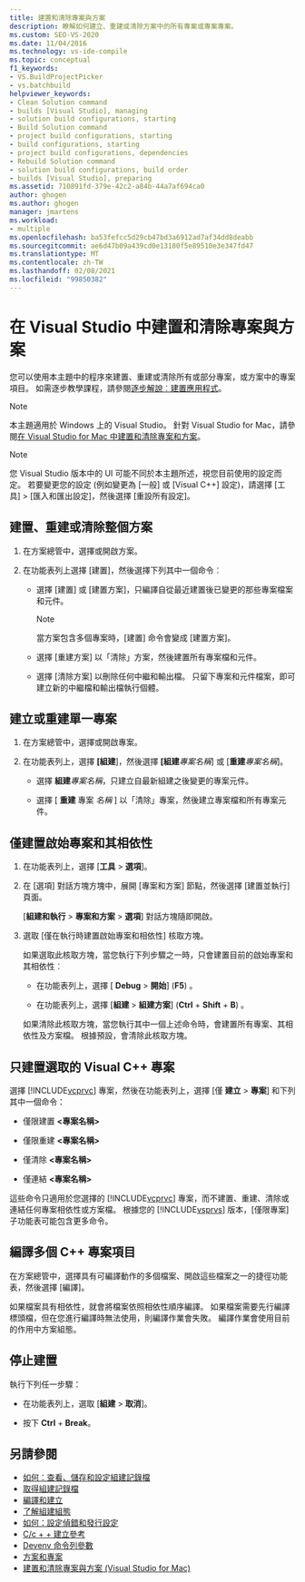 ```yaml
---
title: 建置和清除專案與方案
description: 瞭解如何建立、重建或清除方案中的所有專案或專案專案。
ms.custom: SEO-VS-2020
ms.date: 11/04/2016
ms.technology: vs-ide-compile
ms.topic: conceptual
f1_keywords:
- VS.BuildProjectPicker
- vs.batchbuild
helpviewer_keywords:
- Clean Solution command
- builds [Visual Studio], managing
- solution build configurations, starting
- Build Solution command
- project build configurations, starting
- build configurations, starting
- project build configurations, dependencies
- Rebuild Solution command
- solution build configurations, build order
- builds [Visual Studio], preparing
ms.assetid: 710891fd-379e-42c2-a84b-44a7af694ca0
author: ghogen
ms.author: ghogen
manager: jmartens
ms.workload:
- multiple
ms.openlocfilehash: ba53fefcc5d29cb47bd3a6912ad7af34dd8deabb
ms.sourcegitcommit: ae6d47b09a439cd0e13180f5e89510e3e347fd47
ms.translationtype: MT
ms.contentlocale: zh-TW
ms.lasthandoff: 02/08/2021
ms.locfileid: "99850382"
---
```

# <a name="build-and-clean-projects-and-solutions-in-visual-studio"></a>在 Visual Studio 中建置和清除專案與方案

您可以使用本主題中的程序來建置、重建或清除所有或部分專案，或方案中的專案項目。 如需逐步教學課程，請參閱[逐步解說︰建置應用程式](../ide/walkthrough-building-an-application.md)。

> [!NOTE]
> 本主題適用於 Windows 上的 Visual Studio。 針對 Visual Studio for Mac，請參閱[在 Visual Studio for Mac 中建置和清除專案和方案](/visualstudio/mac/building-and-cleaning-projects-and-solutions)。

> [!NOTE]
> 您 Visual Studio 版本中的 UI 可能不同於本主題所述，視您目前使用的設定而定。 若要變更您的設定 (例如變更為 [一般] 或 [Visual C++] 設定)，請選擇 [工具] > [匯入和匯出設定]，然後選擇 [重設所有設定]。

## <a name="to-build-rebuild-or-clean-an-entire-solution"></a>建置、重建或清除整個方案

1. 在方案總管中，選擇或開啟方案。

2. 在功能表列上選擇 [建置]，然後選擇下列其中一個命令︰

    - 選擇 [建置] 或 [建置方案]，只編譯自從最近建置後已變更的那些專案檔案和元件。

        > [!NOTE]
        > 當方案包含多個專案時，[建置] 命令會變成 [建置方案]。

    - 選擇 [重建方案] 以「清除」方案，然後建置所有專案檔和元件。

    - 選擇 [清除方案] 以刪除任何中繼和輸出檔。 只留下專案和元件檔案，即可建立新的中繼檔和輸出檔執行個體。

## <a name="to-build-or-rebuild-a-single-project"></a>建立或重建單一專案

1. 在方案總管中，選擇或開啟專案。

2. 在功能表列上，選擇 **[組建**]，然後選擇 **[組建***專案名稱*] 或 [**重建***專案名稱*]。

    - 選擇 **組建***專案名稱*，只建立自最新組建之後變更的專案元件。

    - 選擇 [ **重建** 專案 *名稱* ] 以「清除」專案，然後建立專案檔和所有專案元件。

## <a name="to-build-only-the-startup-project-and-its-dependencies"></a>僅建置啟始專案和其相依性

1. 在功能表列上，選擇 [**工具**  >  **選項**]。

2. 在 [選項] 對話方塊方塊中，展開 [專案和方案] 節點，然後選擇 [建置並執行] 頁面。

     [**組建和執行**  >  **專案和方案**  >  **選項**] 對話方塊隨即開啟。

3. 選取 [僅在執行時建置啟始專案和相依性] 核取方塊。

     如果選取此核取方塊，當您執行下列步驟之一時，只會建置目前的啟始專案和其相依性︰

    - 在功能表列上，選擇 [ **Debug**  >  **開始**] (**F5**) 。

    - 在功能表列上，選擇 [**組建**  >  **組建方案**] (**Ctrl** + **Shift** + **B**) 。

    如果清除此核取方塊，當您執行其中一個上述命令時，會建置所有專案、其相依性及方案檔。 根據預設，會清除此核取方塊。

## <a name="to-build-only-the-selected-visual-c-project"></a>只建置選取的 Visual C++ 專案

選擇 [!INCLUDE[vcprvc](../code-quality/includes/vcprvc_md.md)] 專案，然後在功能表列上，選擇 [僅 **建立**  >  **專案**] 和下列其中一個命令：

- 僅限建置 **<專案名稱>** 

- 僅限重建 **<專案名稱>** 

- 僅清除 **<專案名稱>** 

- 僅連結 **<專案名稱>** 

這些命令只適用於您選擇的 [!INCLUDE[vcprvc](../code-quality/includes/vcprvc_md.md)] 專案，而不建置、重建、清除或連結任何專案相依性或方案檔。 根據您的 [!INCLUDE[vsprvs](../code-quality/includes/vsprvs_md.md)] 版本，[僅限專案] 子功能表可能包含更多命令。

## <a name="to-compile-multiple-c-project-items"></a>編譯多個 C++ 專案項目

在方案總管中，選擇具有可編譯動作的多個檔案、開啟這些檔案之一的捷徑功能表，然後選擇 [編譯]。

如果檔案具有相依性，就會將檔案依照相依性順序編譯。 如果檔案需要先行編譯標頭檔，但在您進行編譯時無法使用，則編譯作業會失敗。 編譯作業會使用目前的作用中方案組態。

## <a name="to-stop-a-build"></a>停止建置

執行下列任一步驟：

- 在功能表列上，選取 [**組建**  >  **取消**]。

- 按下 **Ctrl** + **Break**。

## <a name="see-also"></a>另請參閱

- [如何：查看、儲存和設定組建記錄檔](../ide/how-to-view-save-and-configure-build-log-files.md)
- [取得組建記錄檔](../msbuild/obtaining-build-logs-with-msbuild.md)
- [編譯和建立](../ide/compiling-and-building-in-visual-studio.md)
- [了解組建組態](../ide/understanding-build-configurations.md)
- [如何：設定偵錯和發行設定](../debugger/how-to-set-debug-and-release-configurations.md)
- [C/c + + 建立參考](/cpp/build/reference/c-cpp-building-reference)
- [Devenv 命令列參數](../ide/reference/devenv-command-line-switches.md)
- [方案和專案](../ide/solutions-and-projects-in-visual-studio.md)
- [建置和清除專案與方案 (Visual Studio for Mac)](/visualstudio/mac/building-and-cleaning-projects-and-solutions)
